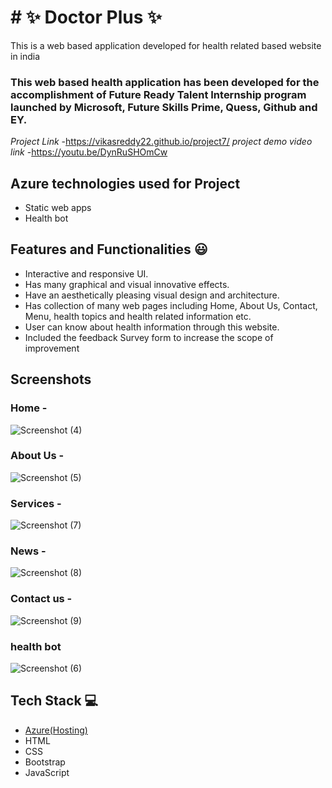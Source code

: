 # # ✨  Doctor Plus ✨

This is a web based application developed for health related based website in india

### This web based health application has been developed for the accomplishment of Future Ready Talent Internship program launched by Microsoft, Future Skills Prime, Quess, Github and EY.


*Project Link* -https://vikasreddy22.github.io/project7/
*project demo video link* -https://youtu.be/DynRuSHOmCw 

## Azure technologies used for Project

- Static web apps
- Health bot

## Features and Functionalities 😃

- Interactive and responsive UI.
- Has many graphical and visual innovative effects.
- Have an aesthetically pleasing visual design and architecture.
- Has collection of many web pages including Home, About Us, Contact, Menu, health topics and health related information etc.
- User can know about health information through this website.
- Included the feedback Survey form to increase the scope of improvement 

## Screenshots
### Home -
![Screenshot (4)](https://user-images.githubusercontent.com/119279262/217211712-03cc7724-a152-44b3-8cd9-c443234aaa80.png)


### About Us -

![Screenshot (5)](https://user-images.githubusercontent.com/119279262/217211739-fb694901-66e8-4387-8336-55d0baf6305a.png)


### Services -

![Screenshot (7)](https://user-images.githubusercontent.com/119279262/217211911-98adc9c4-7878-4f7a-be43-63091ff09d97.png)


### News -
![Screenshot (8)](https://user-images.githubusercontent.com/119279262/217211971-cc5b142b-8d55-448d-aca4-764932df723d.png)



### Contact us -

![Screenshot (9)](https://user-images.githubusercontent.com/119279262/217212003-b9b5f6ca-b237-4c1d-b91a-c004574d59a5.png)


### health bot
![Screenshot (6)](https://user-images.githubusercontent.com/119279262/217211848-087d099a-a9a9-4c07-97ac-4e481a2bc96a.png)



## Tech Stack 💻

- [Azure(Hosting)](https://azure.microsoft.com/en-in/features/azure-portal/)
- HTML
- CSS
- Bootstrap
- JavaScript
